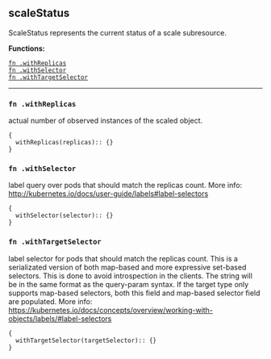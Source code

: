
## scaleStatus
ScaleStatus represents the current status of a scale subresource.

**Functions:**

[`fn .withReplicas`](#fn-withreplicas)  
[`fn .withSelector`](#fn-withselector)  
[`fn .withTargetSelector`](#fn-withtargetselector)  

---


### `fn .withReplicas`
actual number of observed instances of the scaled object.
```jsonnet
{
  withReplicas(replicas):: {}
}
```

### `fn .withSelector`
label query over pods that should match the replicas count. More info: http://kubernetes.io/docs/user-guide/labels#label-selectors
```jsonnet
{
  withSelector(selector):: {}
}
```

### `fn .withTargetSelector`
label selector for pods that should match the replicas count. This is a serializated version of both map-based and more expressive set-based selectors. This is done to avoid introspection in the clients. The string will be in the same format as the query-param syntax. If the target type only supports map-based selectors, both this field and map-based selector field are populated. More info: https://kubernetes.io/docs/concepts/overview/working-with-objects/labels/#label-selectors
```jsonnet
{
  withTargetSelector(targetSelector):: {}
}
```

